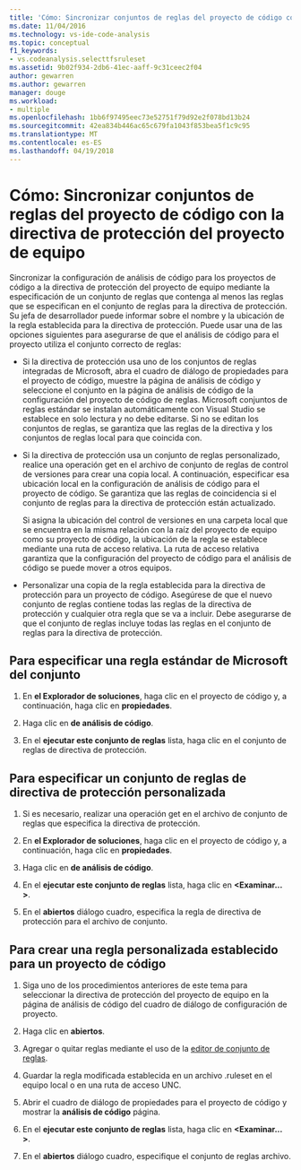 ```yaml
---
title: 'Cómo: Sincronizar conjuntos de reglas del proyecto de código con la directiva de protección del proyecto de equipo'
ms.date: 11/04/2016
ms.technology: vs-ide-code-analysis
ms.topic: conceptual
f1_keywords:
- vs.codeanalysis.selecttfsruleset
ms.assetid: 9b02f934-2db6-41ec-aaff-9c31ceec2f04
author: gewarren
ms.author: gewarren
manager: douge
ms.workload:
- multiple
ms.openlocfilehash: 1bb6f97495eec73e52751f79d92e2f078bd13b24
ms.sourcegitcommit: 42ea834b446ac65c679fa1043f853bea5f1c9c95
ms.translationtype: MT
ms.contentlocale: es-ES
ms.lasthandoff: 04/19/2018
---
```

# <a name="how-to-synchronize-code-project-rule-sets-with-team-project-check-in-policy"></a>Cómo: Sincronizar conjuntos de reglas del proyecto de código con la directiva de protección del proyecto de equipo

Sincronizar la configuración de análisis de código para los proyectos de código a la directiva de protección del proyecto de equipo mediante la especificación de un conjunto de reglas que contenga al menos las reglas que se especifican en el conjunto de reglas para la directiva de protección. Su jefa de desarrollador puede informar sobre el nombre y la ubicación de la regla establecida para la directiva de protección. Puede usar una de las opciones siguientes para asegurarse de que el análisis de código para el proyecto utiliza el conjunto correcto de reglas:

-   Si la directiva de protección usa uno de los conjuntos de reglas integradas de Microsoft, abra el cuadro de diálogo de propiedades para el proyecto de código, muestre la página de análisis de código y seleccione el conjunto en la página de análisis de código de la configuración del proyecto de código de reglas. Microsoft conjuntos de reglas estándar se instalan automáticamente con Visual Studio se establece en solo lectura y no debe editarse. Si no se editan los conjuntos de reglas, se garantiza que las reglas de la directiva y los conjuntos de reglas local para que coincida con.

-   Si la directiva de protección usa un conjunto de reglas personalizado, realice una operación get en el archivo de conjunto de reglas de control de versiones para crear una copia local. A continuación, especificar esa ubicación local en la configuración de análisis de código para el proyecto de código. Se garantiza que las reglas de coincidencia si el conjunto de reglas para la directiva de protección están actualizado.

     Si asigna la ubicación del control de versiones en una carpeta local que se encuentra en la misma relación con la raíz del proyecto de equipo como su proyecto de código, la ubicación de la regla se establece mediante una ruta de acceso relativa. La ruta de acceso relativa garantiza que la configuración del proyecto de código para el análisis de código se puede mover a otros equipos.

-   Personalizar una copia de la regla establecida para la directiva de protección para un proyecto de código. Asegúrese de que el nuevo conjunto de reglas contiene todas las reglas de la directiva de protección y cualquier otra regla que se va a incluir. Debe asegurarse de que el conjunto de reglas incluye todas las reglas en el conjunto de reglas para la directiva de protección.

## <a name="to-specify-a-microsoft-standard-rule-set"></a>Para especificar una regla estándar de Microsoft del conjunto

1.  En **el Explorador de soluciones**, haga clic en el proyecto de código y, a continuación, haga clic en **propiedades**.

2.  Haga clic en **de análisis de código**.

3.  En el **ejecutar este conjunto de reglas** lista, haga clic en el conjunto de reglas de directiva de protección.

## <a name="to-specify-a-custom-check-in-policy-rule-set"></a>Para especificar un conjunto de reglas de directiva de protección personalizada

1.  Si es necesario, realizar una operación get en el archivo de conjunto de reglas que especifica la directiva de protección.

2.  En **el Explorador de soluciones**, haga clic en el proyecto de código y, a continuación, haga clic en **propiedades**.

3.  Haga clic en **de análisis de código**.

4.  En el **ejecutar este conjunto de reglas** lista, haga clic en  **\<Examinar... >**.

5.  En el **abiertos** diálogo cuadro, especifica la regla de directiva de protección para el archivo de conjunto.

## <a name="to-create-a-custom-rule-set-for-a-code-project"></a>Para crear una regla personalizada establecido para un proyecto de código

1.  Siga uno de los procedimientos anteriores de este tema para seleccionar la directiva de protección del proyecto de equipo en la página de análisis de código del cuadro de diálogo de configuración de proyecto.

2.  Haga clic en **abiertos**.

3.  Agregar o quitar reglas mediante el uso de la [editor de conjunto de reglas](../code-quality/working-in-the-code-analysis-rule-set-editor.md).

4.  Guardar la regla modificada establecida en un archivo .ruleset en el equipo local o en una ruta de acceso UNC.

5.  Abrir el cuadro de diálogo de propiedades para el proyecto de código y mostrar la **análisis de código** página.

6.  En el **ejecutar este conjunto de reglas** lista, haga clic en  **\<Examinar... >**.

7.  En el **abiertos** diálogo cuadro, especifique el conjunto de reglas archivo.
